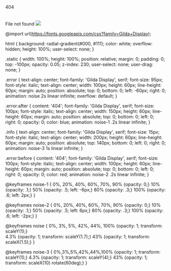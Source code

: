 <div class="error">404</div>
<br /><br />
<span class="info">File not found</span>
<img src="http://images2.layoutsparks.com/1/160030/too-much-tv-static.gif" class="static" />




@import url(https://fonts.googleapis.com/css?family=Gilda+Display);

html {
  background: radial-gradient(#000, #111);
  color: white;
  overflow: hidden;
  height: 100%;
  user-select: none;
}

.static {
  width: 100%;
  height: 100%;
  position: relative;
  margin: 0;
  padding: 0;
  top: -100px;
  opacity: 0.05;
  z-index: 230;
  user-select: none;
  user-drag: none;
}

.error {
  text-align: center;
  font-family: 'Gilda Display', serif;
  font-size: 95px;
  font-style: italic;
  text-align: center;
  width: 100px;
  height: 60px;
  line-height: 60px;
  margin: auto;
  position: absolute;
  top: 0;
  bottom: 0;
  left: -60px;
  right: 0;
  animation: noise 2s linear infinite;
  overflow: default;
}

.error:after {
  content: '404';
  font-family: 'Gilda Display', serif;
  font-size: 100px;
  font-style: italic;
  text-align: center;
  width: 150px;
  height: 60px;
  line-height: 60px;
  margin: auto;
  position: absolute;
  top: 0;
  bottom: 0;
  left: 0;
  right: 0;
  opacity: 0;
  color: blue;
  animation: noise-1 .2s linear infinite;
}

.info {
  text-align: center;
  font-family: 'Gilda Display', serif;
  font-size: 15px;
  font-style: italic;
  text-align: center;
  width: 200px;
  height: 60px;
  line-height: 60px;
  margin: auto;
  position: absolute;
  top: 140px;
  bottom: 0;
  left: 0;
  right: 0;
  animation: noise-3 1s linear infinite;
}

.error:before {
  content: '404';
  font-family: 'Gilda Display', serif;
  font-size: 100px;
  font-style: italic;
  text-align: center;
  width: 100px;
  height: 60px;
  line-height: 60px;
  margin: auto;
  position: absolute;
  top: 0;
  bottom: 0;
  left: 0;
  right: 0;
  opacity: 0;
  color: red;
  animation: noise-2 .2s linear infinite;
}

@keyframes noise-1 {
  0%, 20%, 40%, 60%, 70%, 90% {opacity: 0;}
  10% {opacity: .1;}
  50% {opacity: .5; left: -6px;}
  80% {opacity: .3;}
  100% {opacity: .6; left: 2px;}
}

@keyframes noise-2 {
  0%, 20%, 40%, 60%, 70%, 90% {opacity: 0;}
  10% {opacity: .1;}
  50% {opacity: .5; left: 6px;}
  80% {opacity: .3;}
  100% {opacity: .6; left: -2px;}
}

@keyframes noise {
  0%, 3%, 5%, 42%, 44%, 100% {opacity: 1; transform: scaleY(1);}  
  4.3% {opacity: 1; transform: scaleY(1.7);}
  43% {opacity: 1; transform: scaleX(1.5);}
}

@keyframes noise-3 {
  0%,3%,5%,42%,44%,100% {opacity: 1; transform: scaleY(1);}
  4.3% {opacity: 1; transform: scaleY(4);}
  43% {opacity: 1; transform: scaleX(10) rotate(60deg);}
}
